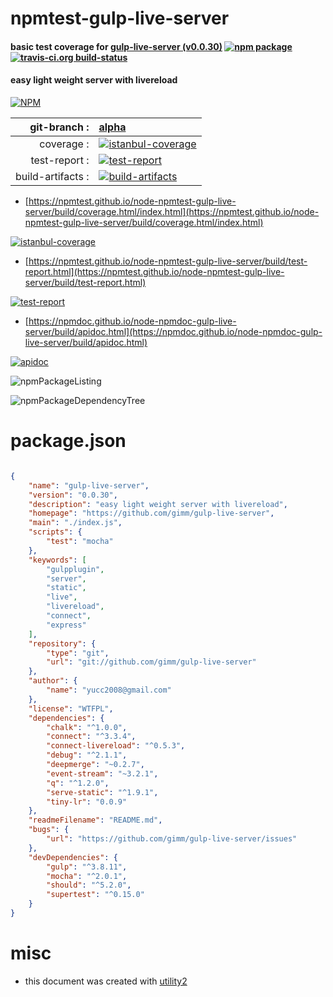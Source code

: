 # npmtest-gulp-live-server

#### basic test coverage for  [gulp-live-server (v0.0.30)](https://github.com/gimm/gulp-live-server)  [![npm package](https://img.shields.io/npm/v/npmtest-gulp-live-server.svg?style=flat-square)](https://www.npmjs.org/package/npmtest-gulp-live-server) [![travis-ci.org build-status](https://api.travis-ci.org/npmtest/node-npmtest-gulp-live-server.svg)](https://travis-ci.org/npmtest/node-npmtest-gulp-live-server)

#### easy light weight server with livereload

[![NPM](https://nodei.co/npm/gulp-live-server.png?downloads=true&downloadRank=true&stars=true)](https://www.npmjs.com/package/gulp-live-server)

| git-branch : | [alpha](https://github.com/npmtest/node-npmtest-gulp-live-server/tree/alpha)|
|--:|:--|
| coverage : | [![istanbul-coverage](https://npmtest.github.io/node-npmtest-gulp-live-server/build/coverage.badge.svg)](https://npmtest.github.io/node-npmtest-gulp-live-server/build/coverage.html/index.html)|
| test-report : | [![test-report](https://npmtest.github.io/node-npmtest-gulp-live-server/build/test-report.badge.svg)](https://npmtest.github.io/node-npmtest-gulp-live-server/build/test-report.html)|
| build-artifacts : | [![build-artifacts](https://npmtest.github.io/node-npmtest-gulp-live-server/glyphicons_144_folder_open.png)](https://github.com/npmtest/node-npmtest-gulp-live-server/tree/gh-pages/build)|

- [https://npmtest.github.io/node-npmtest-gulp-live-server/build/coverage.html/index.html](https://npmtest.github.io/node-npmtest-gulp-live-server/build/coverage.html/index.html)

[![istanbul-coverage](https://npmtest.github.io/node-npmtest-gulp-live-server/build/screenCapture.buildCi.browser.%252Ftmp%252Fbuild%252Fcoverage.lib.html.png)](https://npmtest.github.io/node-npmtest-gulp-live-server/build/coverage.html/index.html)

- [https://npmtest.github.io/node-npmtest-gulp-live-server/build/test-report.html](https://npmtest.github.io/node-npmtest-gulp-live-server/build/test-report.html)

[![test-report](https://npmtest.github.io/node-npmtest-gulp-live-server/build/screenCapture.buildCi.browser.%252Ftmp%252Fbuild%252Ftest-report.html.png)](https://npmtest.github.io/node-npmtest-gulp-live-server/build/test-report.html)

- [https://npmdoc.github.io/node-npmdoc-gulp-live-server/build/apidoc.html](https://npmdoc.github.io/node-npmdoc-gulp-live-server/build/apidoc.html)

[![apidoc](https://npmdoc.github.io/node-npmdoc-gulp-live-server/build/screenCapture.buildCi.browser.%252Ftmp%252Fbuild%252Fapidoc.html.png)](https://npmdoc.github.io/node-npmdoc-gulp-live-server/build/apidoc.html)

![npmPackageListing](https://npmtest.github.io/node-npmtest-gulp-live-server/build/screenCapture.npmPackageListing.svg)

![npmPackageDependencyTree](https://npmtest.github.io/node-npmtest-gulp-live-server/build/screenCapture.npmPackageDependencyTree.svg)



# package.json

```json

{
    "name": "gulp-live-server",
    "version": "0.0.30",
    "description": "easy light weight server with livereload",
    "homepage": "https://github.com/gimm/gulp-live-server",
    "main": "./index.js",
    "scripts": {
        "test": "mocha"
    },
    "keywords": [
        "gulpplugin",
        "server",
        "static",
        "live",
        "livereload",
        "connect",
        "express"
    ],
    "repository": {
        "type": "git",
        "url": "git://github.com/gimm/gulp-live-server"
    },
    "author": {
        "name": "yucc2008@gmail.com"
    },
    "license": "WTFPL",
    "dependencies": {
        "chalk": "^1.0.0",
        "connect": "^3.3.4",
        "connect-livereload": "^0.5.3",
        "debug": "^2.1.1",
        "deepmerge": "~0.2.7",
        "event-stream": "~3.2.1",
        "q": "^1.2.0",
        "serve-static": "^1.9.1",
        "tiny-lr": "0.0.9"
    },
    "readmeFilename": "README.md",
    "bugs": {
        "url": "https://github.com/gimm/gulp-live-server/issues"
    },
    "devDependencies": {
        "gulp": "^3.8.11",
        "mocha": "^2.0.1",
        "should": "^5.2.0",
        "supertest": "^0.15.0"
    }
}
```



# misc
- this document was created with [utility2](https://github.com/kaizhu256/node-utility2)
